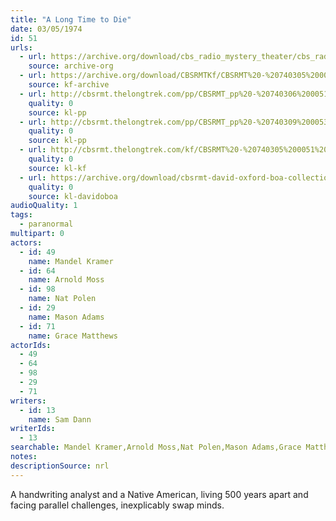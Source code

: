 ```yaml
---
title: "A Long Time to Die"
date: 03/05/1974
id: 51
urls: 
  - url: https://archive.org/download/cbs_radio_mystery_theater/cbs_radio_mystery_theater-0051-0100.zip/cbs_radio_mystery_theater-0051-0100%2Fcbsrmt_0051_a_long_time_to_die.mp3
    source: archive-org
  - url: https://archive.org/download/CBSRMTKf/CBSRMT%20-%20740305%200051%20A%20Long%20Time%20To%20Die_kf.mp3
    source: kf-archive
  - url: http://cbsrmt.thelongtrek.com/pp/CBSRMT_pp%20-%20740306%200051%20A%20Long%20Time%20To%20Die.mp3
    quality: 0
    source: kl-pp
  - url: http://cbsrmt.thelongtrek.com/pp/CBSRMT_pp%20-%20740309%200053%20A%20Long%20Time%20to%20Die.mp3
    quality: 0
    source: kl-pp
  - url: http://cbsrmt.thelongtrek.com/kf/CBSRMT%20-%20740305%200051%20A%20Long%20Time%20To%20Die_kf.mp3
    quality: 0
    source: kl-kf
  - url: https://archive.org/download/cbsrmt-david-oxford-boa-collection/CBSRMT-740305-0051-A-Long-Time-To-Die-(64-44)_kf-{BoA}.mp3
    quality: 0
    source: kl-davidoboa
audioQuality: 1
tags: 
  - paranormal
multipart: 0
actors:  
  - id: 49
    name: Mandel Kramer  
  - id: 64
    name: Arnold Moss  
  - id: 98
    name: Nat Polen  
  - id: 29
    name: Mason Adams  
  - id: 71
    name: Grace Matthews
actorIds:  
  - 49  
  - 64  
  - 98  
  - 29  
  - 71
writers:  
  - id: 13
    name: Sam Dann
writerIds:  
  - 13
searchable: Mandel Kramer,Arnold Moss,Nat Polen,Mason Adams,Grace Matthews Sam Dann
notes: 
descriptionSource: nrl
---
```

A handwriting analyst and a Native American, living 500 years apart and facing parallel challenges, inexplicably swap minds.